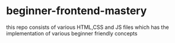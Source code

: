 # beginner-frontend-mastery
this repo consists of various HTML,CSS and JS files which has the implementation of various beginner friendly concepts
